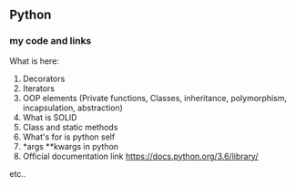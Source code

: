 

## Python
### my code and links 


What is here:
1) Decorators
2) Iterators
3) OOP elements (Private functions, Classes, inheritance, polymorphism, incapsulation, abstraction)
4) What is SOLID
5) Class and static methods
6) What's for is python self
7) *args **kwargs in python
8) Official documentation link https://docs.python.org/3.6/library/

etc..
